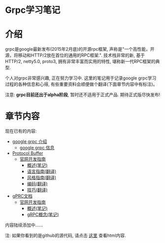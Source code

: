 Grpc学习笔记
===========

# 介绍

grpc是google最新发布(2015年2月底)的开源rpc框架, 声称是"一个高性能，开源，将移动和HTTP/2放在首位的通用的RPC框架.". 技术栈非常的新, 基于HTTP/2, netty5.0, proto3, 拥有非常丰富而实用的特性, 堪称新一代RPC框架的典型.

个人对grpc非常感兴趣, 正在努力学习中. 这里的笔记用于记录google grpc学习过程的各种信息和心得, 有些重要资料会顺便做个翻译(下面章节内容中有标注)。

注意: **grpc目前还出于alpha阶段**, 暂时还不适用于正式产品. 期待正式版尽快发布!

# 章节内容

现在已有的内容:

* [google grpc 介绍](introduction/index.md)
    * [google grpc 信息](introduction/information.md)
* [Protocol Buffer]()
    * [官网开发指南]()
        * [概述(笔记)](proto3/overview.md)
        * [语言指南(翻译)](proto3/language_guide.md)
        * [风格指南(翻译)](proto3/style_guide.md)
        * [编码(翻译)](proto3/encoding.md)
        * [技巧(翻译)](proto3/techniques.md)
* [gPRC文档]()
    * [官网开发指南]()
    	* [概述(笔记)](grpc/overview.md)
    	* [gRPC概念(笔记)](grpc/grpc_concepts.md)

内容陆续添加中......

注: 如果你看到的是github的源代码, 请点击 [这里](http://skyao.github.io/leaning-grpc/) 查看html内容.
